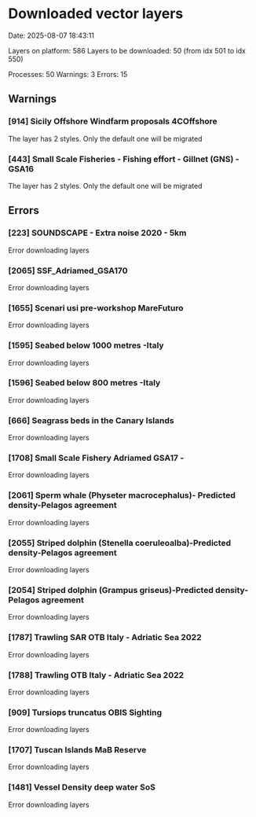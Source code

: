 # Downloaded vector layers

Date: 2025-08-07 18:43:11

Layers on platform: 586
Layers to be downloaded: 50 (from idx 501 to idx 550)

Processes: 50
Warnings: 3
Errors: 15

## Warnings

### [914] Sicily Offshore Windfarm proposals 4COffshore

The layer has 2 styles. Only the default one will be migrated

### [443] Small Scale Fisheries - Fishing effort - Gillnet (GNS) - GSA16

The layer has 2 styles. Only the default one will be migrated

## Errors

### [223] SOUNDSCAPE - Extra noise 2020 - 5km

Error downloading layers

### [2065] SSF_Adriamed_GSA170

Error downloading layers

### [1655] Scenari usi pre-workshop MareFuturo

Error downloading layers

### [1595] Seabed below 1000 metres -Italy

Error downloading layers

### [1596] Seabed below 800 metres -Italy

Error downloading layers

### [666] Seagrass beds in the Canary Islands

Error downloading layers

### [1708] Small Scale Fishery Adriamed GSA17 -

Error downloading layers

### [2061] Sperm whale  (Physeter macrocephalus)- Predicted density-Pelagos agreement

Error downloading layers

### [2055] Striped dolphin  (Stenella coeruleoalba)-Predicted density-Pelagos agreement

Error downloading layers

### [2054] Striped dolphin (Grampus griseus)-Predicted density-Pelagos agreement

Error downloading layers

### [1787] Trawling  SAR OTB Italy - Adriatic Sea 2022

Error downloading layers

### [1788] Trawling OTB Italy - Adriatic Sea 2022

Error downloading layers

### [909] Tursiops truncatus OBIS Sighting

Error downloading layers

### [1707] Tuscan Islands MaB Reserve

Error downloading layers

### [1481] Vessel Density deep water SoS

Error downloading layers
